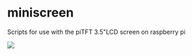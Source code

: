# miniscreen
Scripts for use with the piTFT 3.5"LCD screen on raspberry pi

![](https://pbs.twimg.com/media/CbwKYO7XIAEDunl.jpg)

